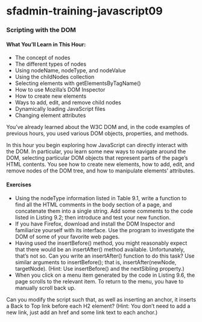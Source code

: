 # sfadmin-training-javascript09
### Scripting with the DOM

#### What You’ll Learn in This Hour:
* The concept of nodes
* The different types of nodes
* Using nodeName, nodeType, and nodeValue
* Using the childNodes collection
* Selecting elements with getElementsByTagName()
* How to use Mozilla’s DOM Inspector
* How to create new elements
* Ways to add, edit, and remove child nodes
* Dynamically loading JavaScript files
* Changing element attributes

You’ve already learned about the W3C DOM and, in the code examples of previous
hours, you used various DOM objects, properties, and methods.

In this hour you begin exploring how JavaScript can directly interact with the
DOM. In particular, you learn some new ways to navigate around the DOM,
selecting particular DOM objects that represent parts of the page’s HTML
contents. You see how to create new elements, how to add, edit, and remove nodes
of the DOM tree, and how to manipulate elements’ attributes.

#### Exercises
* Using the nodeType information listed in Table 9.1, write a
function to find all the HTML comments in the body section
of a page, and concatenate them into a single string. Add
some comments to the code listed in Listing 9.2; then
introduce and test your new function.
* If you have Firefox, download and install the DOM Inspector
and familiarize yourself with its interface. Use the program
to investigate the DOM of some of your favorite web pages.
* Having used the insertBefore() method, you might reasonably
expect that there would be an insertAfter() method
available. Unfortunately,  that’s not so. Can you write an
insertAfter() function to do this task? Use similar
arguments to insertBefore(); that is, insertAfter(newNode,
targetNode). (Hint: Use insertBefore() and the nextSibling
property.)
* When you click on a menu item generated by the code in
Listing 9.6, the page scrolls to the relevant item. To return
to the menu, you have to manually scroll back up.

Can you modify the script such that, as well as inserting an
anchor, it inserts a Back to Top link before each H2 element?
(Hint: You don’t need to add a new link, just add an href
and some link text to each anchor.)
